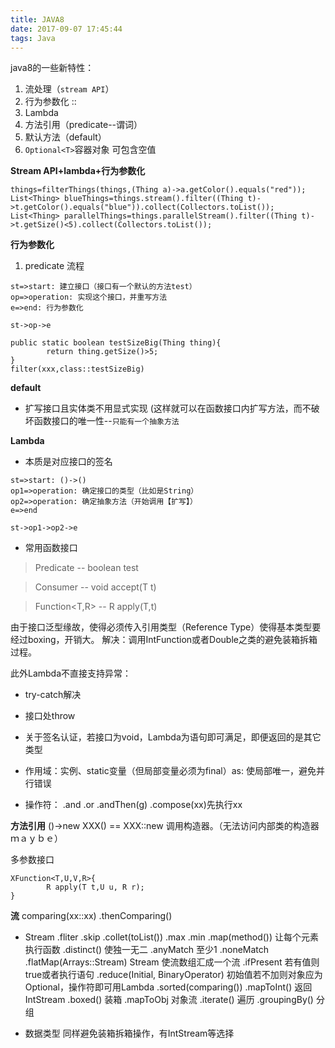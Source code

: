 ```yaml
---
title: JAVA8
date: 2017-09-07 17:45:44
tags: Java
---
```

java8的一些新特性：

 1. 流处理（`stream API`）
 2. 行为参数化  ::
 3. Lambda
 4. 方法引用（predicate--谓词）
 5. 默认方法（default）
 6. `Optional<T>`容器对象 可包含空值

**Stream API+lambda+行为参数化**

```
things=filterThings(things,(Thing a)->a.getColor().equals("red"));
List<Thing> blueThings=things.stream().filter((Thing t)->t.getColor().equals("blue")).collect(Collectors.toList());
List<Thing> parallelThings=things.parallelStream().filter((Thing t)->t.getSize()<5).collect(Collectors.toList());
```

**行为参数化**
 1. predicate 流程

```flow
st=>start: 建立接口（接口有一个默认的方法test）
op=>operation: 实现这个接口，并重写方法
e=>end: 行为参数化

st->op->e
```

```
public static boolean testSizeBig(Thing thing){
        return thing.getSize()>5;
}
filter(xxx,class::testSizeBig)
```

**default**

 - 扩写接口且实体类不用显式实现
 (这样就可以在函数接口内扩写方法，而不破坏函数接口的唯一性--`只能有一个抽象方法`

**Lambda**

- 本质是对应接口的签名

```flow
st=>start: ()->()
op1=>operation: 确定接口的类型（比如是String）
op2=>operation: 确定抽象方法（开始调用【扩写】）
e=>end

st->op1->op2->e
```

- 常用函数接口
> Predicate -- boolean test

> Consumer  -- void accept(T t)

> Function<T,R> -- R apply(T,t)

由于接口泛型缘故，使得必须传入引用类型（Reference Type）使得基本类型要经过boxing，开销大。
解决：调用IntFunction或者Double之类的避免装箱拆箱过程。

此外Lambda不直接支持异常：
- try-catch解决
- 接口处throw

- 关于签名认证，若接口为void，Lambda为语句即可满足，即便返回的是其它类型

- 作用域：实例、static变量（但局部变量必须为final）as: 使局部唯一，避免并行错误

- 操作符： .and .or .andThen(g) .compose(xx)先执行xx

**方法引用**
()->new XXX() == XXX::new 调用构造器。（无法访问内部类的构造器ｍａｙｂｅ）

多参数接口
```
XFunction<T,U,V,R>{
        R apply(T t,U u, R r);
}
```

**流**
comparing(xx::xx)
.thenComparing()

- Stream
.fliter
.skip
.collet(toList())
.max
.min
.map(method()) 让每个元素执行函数
.distinct() 使独一无二
.anyMatch 至少1
.noneMatch
.flatMap(Arrays::Stream) Stream<String> 使流数组汇成一个流
.ifPresent  若有值则true或者执行语句
.reduce(Initial, BinaryOperator<T>) 初始值若不加则对象应为Optional，操作符即可用Lambda
.sorted(comparing())
.mapToInt() 返回IntStream
.boxed() 装箱
.mapToObj 对象流
.iterate() 遍历
.groupingBy() 分组

- 数据类型
同样避免装箱拆箱操作，有IntStream等选择




